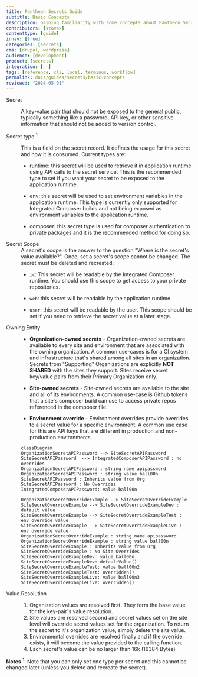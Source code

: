 ```yaml
---
title: Pantheon Secrets Guide
subtitle: Basic Concepts
description: Gaining familiarity with some concepts about Pantheon Secrets will help you make the most of this feature.
contributors: [stovak]
contenttype: [guide]
innav: [true]
categories: [secrets]
cms: [drupal, wordpress]
audience: [development]
product: [secrets]
integration: [--]
tags: [reference, cli, local, terminus, workflow]
permalink: docs/guides/secrets/basic-concepts
reviewed: "2024-05-01"
---
```

<dl>  

<dt>Secret</dt>

<dd>

A key-value pair that should not be exposed to the general public, typically something like a password, API key, or other sensitive information that should not be added to version control.

</dd>

<dt>Secret type <sup>1</sup></dt>

<dd>

  This is a field on the secret record. It defines the usage for this secret and how it is consumed. Current types are:

  * runtime: this secret will be used to retrieve it in application runtime using API calls to the secret service. This is the recommended type to set if you want your secret to be exposed to the application runtime.

  * env: this secret will be used to set environment variables in the application runtime. This type is currently only supported for Integrated Composer builds and not being exposed as environment variables to the application runtime.

  * composer: this secret type is used for composer authentication to private packages and it is the recommended method for doing so.

</dd>

<dt>Secret Scope</dt>

<dd>
A secret's scope is the answer to the question "Where is the secret's value available?". Once, set a secret's scope cannot be changed. The secret must be deleted and recreated.

  * `ic`: This secret will be readable by the Integrated Composer runtime. You should use this scope to get access to your private repositories.

  * `web`: this secret will be readable by the application runtime.

  * `user`: this secret will be readable by the user. This scope should be set if you need to retrieve the secret value at a later stage.

</dd>

<dt>Owning Entity</dt>

<dd>

* **Organization-owned secrets** -  Organization-owned secrets are available to every site and environment that are associated with the owning organization. A common use-cases is for a CI system and infrastructure that's shared among all sites in an organization. Secrets from "Supporting" Organizations are explicitly **NOT SHARED** with the sites they support. Sites receive secret key/value pairs from their Primary Organization only.

* **Site-owned secrets** -  Site-owned secrets are available to the site and all of its environments. A common use-case is Github tokens that a site's composer build can use to access private repos referenced in the composer file.

* **Environment override**  - Environment overrides provide overrides to a secret value for a specific environment. A common use case for this are API keys that are different in production and non-production environments.

```mermaid
classDiagram
OrganizationSecretAPIPassword --> SiteSecretAPIPassword 
SiteSecretAPIPassword  --> IntegratedComposerAPIPassword : no overrides
OrganizationSecretAPIPassword : string name apipassword
OrganizationSecretAPIPassword : string value ball00n
SiteSecretAPIPassword : Inherits value from Org 
SiteSecretAPIPassword : No Overrides
IntegratedComposerAPIPassword: value ball00n

OrganizationSecretOverrideExample --> SiteSecretOverrideExample
SiteSecretOverrideExample --> SiteSecretOverrideExampleDev : default value
SiteSecretOverrideExample --> SiteSecretOverrideExampleTest : env override value
SiteSecretOverrideExample --> SiteSecretOverrideExampleLive : env override value
OrganizationSecretOverrideExample : string name apipassword
OrganizationSecretOverrideExample : string value ball00n
SiteSecretOverrideExample : Inherits value from Org 
SiteSecretOverrideExample : No Site Overrides
SiteSecretOverrideExampleDev: value ball00n
SiteSecretOverrideExampleDev: defaultValue()
SiteSecretOverrideExampleTest: value ball00n2
SiteSecretOverrideExampleTest: overridden()
SiteSecretOverrideExampleLive: value ball00n3
SiteSecretOverrideExampleLive: overridden()
```

</dd>

<dt>Value Resolution</dt>

<dd>

1. Organization values are resolved first. They form the base value for the key-pair's value resolution.
2. Site values are resolved second and secret values set on the site level will override secret values set for the organization. To return the secret to it's organization value, simply delete the site value.
3. Environmental overrides are resolved finally and if the override exists, it will become the value provided to the calling function.
4. Each secret's value can be no larger than 16k (16384 Bytes)

</dd>

</dl>

**Notes**
<sup>1</sup>: Note that you can only set one type per secret and this cannot be changed later (unless you delete and recreate the secret).
